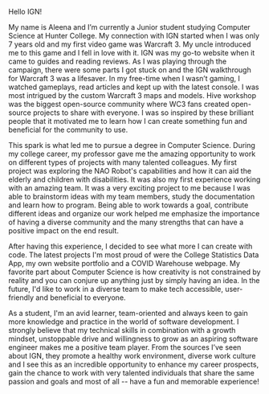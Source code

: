 Hello IGN!

My name is Aleena and I’m currently a Junior student studying Computer Science at Hunter College. My connection with IGN started when I was only 7 years old 
and my first video game was Warcraft 3. My uncle introduced me to this game and I fell in love with it. IGN was my go-to website when it came to guides and 
reading reviews. As I was playing through the campaign, there were some parts I got stuck on and the IGN walkthrough for Warcraft 3 was a lifesaver. In my 
free-time when I wasn’t gaming, I watched gameplays, read articles and kept up with the latest console. I was most intrigued by the custom Warcraft 3 maps and 
models. Hive workshop was the biggest open-source community where WC3 fans created open-source projects to share with everyone. I was so inspired by these 
brilliant people that it motivated me to learn how I can create something fun and beneficial for the community to use.

This spark is what led me to pursue a degree in Computer Science. During my college career, my professor gave me the amazing opportunity to work on different 
types of projects with many talented colleagues. My first project was exploring the NAO Robot's capabilities and how it can aid the elderly and children with 
disabilities. It was also my first experience working with an amazing team. It was a very exciting project to me because I was able to brainstorm ideas with 
my team members, study the documentation and learn how to program. Being able to work towards a goal, contribute different ideas and organize our work helped 
me emphasize the importance of having a diverse community and the many strengths that can have a positive impact on the end result.

After having this experience, I decided to see what more I can create with code. The latest projects I'm most proud of were the College Statistics Data App, 
my own website portfolio and a COVID Warehouse webpage. My favorite part about Computer Science is how creativity is not constrained by reality and you can 
conjure up anything just by simply having an idea. In the future, I'd like to work in a diverse team to make tech accessible, user-friendly and beneficial to 
everyone.

As a student, I'm an avid learner, team-oriented and always keen to gain more knowledge and practice in the world of software development. I strongly believe 
that my technical skills in combination with a growth mindset, unstoppable drive and willingness to grow as an aspiring software engineer makes me a positive 
team player. From the sources I’ve seen about IGN, they promote a healthy work environment, diverse work culture and  I see this as an incredible opportunity 
to enhance my career prospects, gain the chance to work with very talented individuals that share the same passion and goals and most of all -- have a fun and 
memorable experience!
